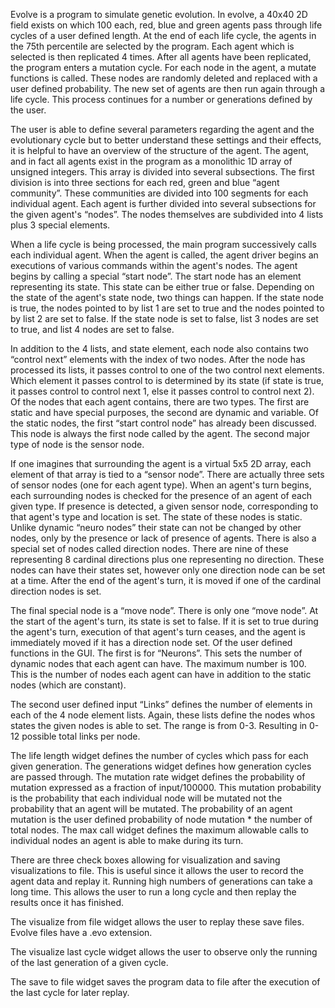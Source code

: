 Evolve is a program to simulate genetic evolution. In evolve, a 40x40 2D field exists on which 100
each, red, blue and green agents pass through life cycles of a user defined length. At the end of each
life cycle, the agents in the 75th percentile are selected by the program. Each agent which is selected is
then replicated 4 times. After all agents have been replicated, the program enters a mutation cycle. For
each node in the agent, a mutate functions is called. These nodes are randomly deleted and replaced
with a user defined probability. The new set of agents are then run again through a life cycle. This
process continues for a number or generations defined by the user.

The user is able to define several parameters regarding the agent and the evolutionary cycle but
to better understand these settings and their effects, it is helpful to have an overview of the structure of
the agent. The agent, and in fact all agents exist in the program as a monolithic 1D array of unsigned
integers. This array is divided into several subsections. The first division is into three sections for each
red, green and blue “agent community”. These communities are divided into 100 segments for each
individual agent. Each agent is further divided into several subsections for the given agent's “nodes”.
The nodes themselves are subdivided into 4 lists plus 3 special elements.

When a life cycle is being processed, the main program successively calls each individual agent.
When the agent is called, the agent driver begins an executions of various commands within the agent's
nodes. The agent begins by calling a special “start node”. The start node has an element representing
its state. This state can be either true or false. Depending on the state of the agent's state node, two
things can happen. If the state node is true, the nodes pointed to by list 1 are set to true and the nodes
pointed to by list 2 are set to false. If the state node is set to false, list 3 nodes are set to true, and list 4
nodes are set to false.

In addition to the 4 lists, and state element, each node also contains two “control next” elements
with the index of two nodes. After the node has processed its lists, it passes control to one of the two
control next elements. Which element it passes control to is determined by its state (if state is true, it
passes control to control next 1, else it passes control to control next 2).
Of the nodes that each agent contains, there are two types. The first are static and have special
purposes, the second are dynamic and variable. Of the static nodes, the first “start control node” has
already been discussed. This node is always the first node called by the agent. The second major type
of node is the sensor node.

If one imagines that surrounding the agent is a virtual 5x5 2D array, each element of that array
is tied to a “sensor node”. There are actually three sets of sensor nodes (one for each agent type).
When an agent's turn begins, each surrounding nodes is checked for the presence of an agent of each
given type. If presence is detected, a given sensor node, corresponding to that agent's type and location
is set. The state of these nodes is static. Unlike dynamic “neuro nodes” their state can not be changed
by other nodes, only by the presence or lack of presence of agents.
There is also a special set of nodes called direction nodes. There are nine of these representing
8 cardinal directions plus one representing no direction. These nodes can have their states set, however
only one direction node can be set at a time. After the end of the agent's turn, it is moved if one of the
cardinal direction nodes is set.

The final special node is a “move node”. There is only one “move node”. At the start of the
agent's turn, its state is set to false. If it is set to true during the agent's turn, execution of that agent's
turn ceases, and the agent is immediately moved if it has a direction node set.
Of the user defined functions in the GUI. The first is for “Neurons”. This sets the number of
dynamic nodes that each agent can have. The maximum number is 100. This is the number of nodes
each agent can have in addition to the static nodes (which are constant).

The second user defined input “Links” defines the number of elements in each of the 4 node
element lists. Again, these lists define the nodes whos states the given nodes is able to set. The range
is from 0-3. Resulting in 0-12 possible total links per node.

The life length widget defines the number of cycles which pass for each given generation.
The generations widget defines how generation cycles are passed through.
The mutation rate widget defines the probability of mutation expressed as a fraction of
input/100000. This mutation probability is the probability that each individual node will be mutated
not the probability that an agent will be mutated. The probability of an agent mutation is the user
defined probability of node mutation * the number of total nodes.
The max call widget defines the maximum allowable calls to individual nodes an agent is able
to make during its turn.

There are three check boxes allowing for visualization and saving visualizations to file. This is
useful since it allows the user to record the agent data and replay it. Running high numbers of
generations can take a long time. This allows the user to run a long cycle and then replay the results
once it has finished.

The visualize from file widget allows the user to replay these save files. Evolve files have a
.evo extension.

The visualize last cycle widget allows the user to observe only the running of the last generation
of a given cycle.

The save to file widget saves the program data to file after the execution of the last cycle for
later replay.

